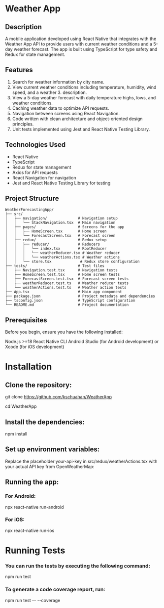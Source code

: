 # Weather App

## Description
A mobile application developed using React Native that integrates with the Weather App API to provide users with current weather conditions and a 5-day weather forecast. The app is built using TypeScript for type safety and Redux for state management.

## Features
1. Search for weather information by city name.
2. View current weather conditions including temperature, humidity, wind speed, and a weather 3. description.
3. View a 5-day weather forecast with daily temperature highs, lows, and weather conditions.
4. Caching weather data to optimize API requests.
5. Navigation between screens using React Navigation.
6. Code written with clean architecture and object-oriented design principles.
7. Unit tests implemented using Jest and React Native Testing Library.

## Technologies Used
- React Native
- TypeScript
- Redux for state management
- Axios for API requests
- React Navigation for navigation
- Jest and React Native Testing Library for testing

## Project Structure
```plaintext
WeatherForecastingApp/
├── src/
│   ├── navigation/              # Navigation setup
│   │   └── StackNavigation.tsx  # Main navigation
│   ├── pages/                   # Screens for the app
│   │   ├── HomeScreen.tsx       # Home screen
│   │   └── ForecastScreen.tsx   # Forecast screen
│   ├── redux/                   # Redux setup
│   │   ├── reducer/             # Reducers
│   │   │   └── index.tsx        # RootReducer
│   │   │   └── weatherReducer.tsx # Weather reducer
│   │   │   └── weatherActions.tsx # Weather actions
│   │   └── store.tsx             # Redux store configuration
├── tests/                       # Test files
│   ├── Navigation.test.tsx      # Navigation tests
│   ├── HomeScreen.test.tsx      # Home screen tests
│   ├── ForecastScreen.test.tsx  # Forecast screen tests
│   ├── weatherReducer.test.ts   # Weather reducer tests
│   └── weatherActions.test.ts   # Weather action tests
├── App.tsx                      # Main app component
├── package.json                 # Project metadata and dependencies
├── tsconfig.json                # TypeScript configuration
└── README.md                    # Project documentation

```
## Prerequisites
Before you begin, ensure you have the following installed:

Node.js >=18
React Native CLI
Android Studio (for Android development) or Xcode (for iOS development)


# Installation

## Clone the repository:

git clone https://github.com/kschuahan/WeatherApp

cd WeatherApp

## Install the dependencies:

npm install

## Set up environment variables:

Replace the placeholder your-api-key in src/redux/weatherActions.tsx with your actual API key from OpenWeatherMap:

## Running the app:

### For Android:

npx react-native run-android

### For iOS:
npx react-native run-ios

# Running Tests

### You can run the tests by executing the following command:

npm run test

### To generate a code coverage report, run:

npm run test -- --coverage





